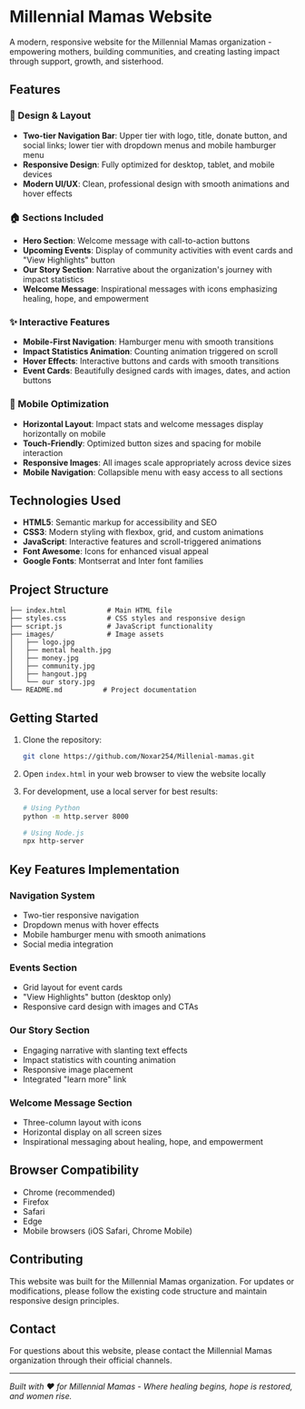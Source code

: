 # Millennial Mamas Website

A modern, responsive website for the Millennial Mamas organization - empowering mothers, building communities, and creating lasting impact through support, growth, and sisterhood.

## Features

### 🎨 Design & Layout
- **Two-tier Navigation Bar**: Upper tier with logo, title, donate button, and social links; lower tier with dropdown menus and mobile hamburger menu
- **Responsive Design**: Fully optimized for desktop, tablet, and mobile devices
- **Modern UI/UX**: Clean, professional design with smooth animations and hover effects

### 🏠 Sections Included
- **Hero Section**: Welcome message with call-to-action buttons
- **Upcoming Events**: Display of community activities with event cards and "View Highlights" button
- **Our Story Section**: Narrative about the organization's journey with impact statistics
- **Welcome Message**: Inspirational messages with icons emphasizing healing, hope, and empowerment

### ✨ Interactive Features
- **Mobile-First Navigation**: Hamburger menu with smooth transitions
- **Impact Statistics Animation**: Counting animation triggered on scroll
- **Hover Effects**: Interactive buttons and cards with smooth transitions
- **Event Cards**: Beautifully designed cards with images, dates, and action buttons

### 📱 Mobile Optimization
- **Horizontal Layout**: Impact stats and welcome messages display horizontally on mobile
- **Touch-Friendly**: Optimized button sizes and spacing for mobile interaction
- **Responsive Images**: All images scale appropriately across device sizes
- **Mobile Navigation**: Collapsible menu with easy access to all sections

## Technologies Used
- **HTML5**: Semantic markup for accessibility and SEO
- **CSS3**: Modern styling with flexbox, grid, and custom animations
- **JavaScript**: Interactive features and scroll-triggered animations
- **Font Awesome**: Icons for enhanced visual appeal
- **Google Fonts**: Montserrat and Inter font families

## Project Structure
```
├── index.html          # Main HTML file
├── styles.css          # CSS styles and responsive design
├── script.js           # JavaScript functionality
├── images/             # Image assets
│   ├── logo.jpg
│   ├── mental health.jpg
│   ├── money.jpg
│   ├── community.jpg
│   ├── hangout.jpg
│   └── our story.jpg
└── README.md          # Project documentation
```

## Getting Started

1. Clone the repository:
   ```bash
   git clone https://github.com/Noxar254/Millenial-mamas.git
   ```

2. Open `index.html` in your web browser to view the website locally

3. For development, use a local server for best results:
   ```bash
   # Using Python
   python -m http.server 8000
   
   # Using Node.js
   npx http-server
   ```

## Key Features Implementation

### Navigation System
- Two-tier responsive navigation
- Dropdown menus with hover effects
- Mobile hamburger menu with smooth animations
- Social media integration

### Events Section
- Grid layout for event cards
- "View Highlights" button (desktop only)
- Responsive card design with images and CTAs

### Our Story Section
- Engaging narrative with slanting text effects
- Impact statistics with counting animation
- Responsive image placement
- Integrated "learn more" link

### Welcome Message Section
- Three-column layout with icons
- Horizontal display on all screen sizes
- Inspirational messaging about healing, hope, and empowerment

## Browser Compatibility
- Chrome (recommended)
- Firefox
- Safari
- Edge
- Mobile browsers (iOS Safari, Chrome Mobile)

## Contributing
This website was built for the Millennial Mamas organization. For updates or modifications, please follow the existing code structure and maintain responsive design principles.

## Contact
For questions about this website, please contact the Millennial Mamas organization through their official channels.

---

*Built with ❤️ for Millennial Mamas - Where healing begins, hope is restored, and women rise.*
